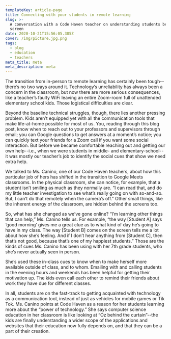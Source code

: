 ```yaml
---
templateKey: article-page
title: Connecting with your students in remote learning
slug: >-
  A conversation with a Code Haven teacher on understanding students behind the
  screen
date: 2020-10-21T15:56:05.385Z
cover: /img/picture.jpg.png
tags:
  - blog
  - education
  - teachers
meta_title: meta
meta_description: meta
---
```

The transition from in-person to remote learning has certainly been tough--there’s no two ways around it. Technology’s unreliability has always been a concern in the classroom, but now there are more serious consequences, like a teacher’s faulty WiFi leaving an entire Zoom-room full of unattended elementary school kids. Those logistical difficulties are clear. 



Beyond the baseline technical struggles, though, there lies another pressing problem. Kids aren’t equipped yet with all the communication tools that make life-at-home possible for most of us. You, reading through this blog post, know when to reach out to your professors and supervisors through email; you can Google questions to get answers at a moment’s notice; you can quickly text your friends for a Zoom call if you want some social interaction. But before we became comfortable reaching out and getting our own help--i.e., when we were students in middle- and elementary-school--it was mostly our teacher’s job to identify the social cues that show we need extra help. 



We talked to Ms. Canino, one of our Code Haven teachers, about how this particular job of hers has shifted in the transition to Google Meets classrooms. In the physical classroom, she can notice, for example, that a student isn’t smiling as much as they normally are. “I can read that, and do my little teacher investigation to see what’s really going on with so-and-so. But, I can’t do that remotely when the camera’s off.” Other small things, like the inherent energy of the classroom, are hidden behind the screens too. 



So, what has she changed as we’ve gone online? “I’m learning other things that can help,” Ms. Canino tells us. For example, “the way \[Student A] says ‘good morning’ gives me a great clue as to what kind of day he’s going to have in my class. The way \[Student B] comes on the screen tells me a lot about how she’s feeling. And if I don’t hear anything from \[Student C], then that’s not good, because that’s one of my happiest students.” Those are the kinds of cues Ms. Canino has been using with her 7th grade students, who she’s never actually seen in person.



She’s used these in-class cues to know when to make herself more available outside of class, and to whom. Emailing with and calling students in the evening hours and weekends has been helpful for getting their motivation up. The kids even call each other to remind their friends about work they have due for different classes.



In all, students are on the fast-track to getting acquainted with technology as a communication tool, instead of just as vehicles for mobile games or Tik Tok. Ms. Canino points at Code Haven as a reason for her students learning more about the “power of technology.” She says computer science education in her classroom is like looking at “Oz behind the curtain”--the kids are finally understanding a wider scope of the applications and websites that their education now fully depends on, and that they can be a part of their creation.
